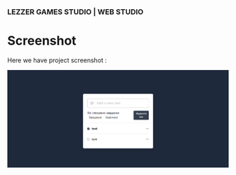 
### LEZZER GAMES STUDIO | WEB STUDIO

# Screenshot
Here we have project screenshot :


![screenshot](Screenshot_1.png)